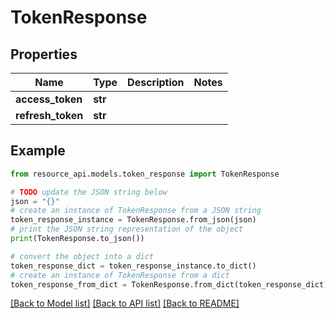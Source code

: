 # TokenResponse


## Properties

Name | Type | Description | Notes
------------ | ------------- | ------------- | -------------
**access_token** | **str** |  | 
**refresh_token** | **str** |  | 

## Example

```python
from resource_api.models.token_response import TokenResponse

# TODO update the JSON string below
json = "{}"
# create an instance of TokenResponse from a JSON string
token_response_instance = TokenResponse.from_json(json)
# print the JSON string representation of the object
print(TokenResponse.to_json())

# convert the object into a dict
token_response_dict = token_response_instance.to_dict()
# create an instance of TokenResponse from a dict
token_response_from_dict = TokenResponse.from_dict(token_response_dict)
```
[[Back to Model list]](../README.md#documentation-for-models) [[Back to API list]](../README.md#documentation-for-api-endpoints) [[Back to README]](../README.md)


